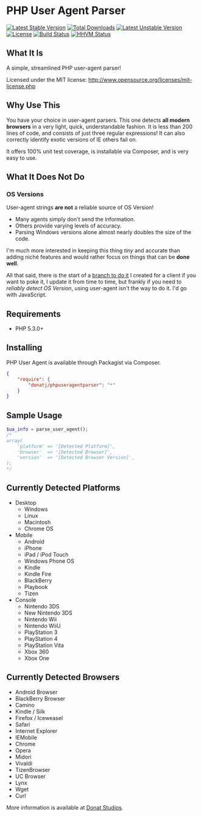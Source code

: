 # PHP User Agent Parser

[![Latest Stable Version](https://poser.pugx.org/donatj/phpuseragentparser/v/stable.png)](https://packagist.org/packages/donatj/phpuseragentparser) [![Total Downloads](https://poser.pugx.org/donatj/phpuseragentparser/downloads.png)](https://packagist.org/packages/donatj/phpuseragentparser) [![Latest Unstable Version](https://poser.pugx.org/donatj/phpuseragentparser/v/unstable.png)](https://packagist.org/packages/donatj/phpuseragentparser) [![License](https://poser.pugx.org/donatj/phpuseragentparser/license.png)](https://packagist.org/packages/donatj/phpuseragentparser)
[![Build Status](https://travis-ci.org/donatj/PhpUserAgent.png?branch=master)](https://travis-ci.org/donatj/PhpUserAgent)
[![HHVM Status](http://hhvm.h4cc.de/badge/donatj/phpuseragentparser.png?style=flat)](http://hhvm.h4cc.de/package/donatj/phpuseragentparser) 

## What It Is

A simple, streamlined PHP user-agent parser!

Licensed under the MIT license: http://www.opensource.org/licenses/mit-license.php


## Why Use This

You have your choice in user-agent parsers. This one detects **all modern browsers** in a very light, quick, understandable fashion. 
It is less than 200 lines of code, and consists of just three regular expressions!
It can also correctly identify exotic versions of IE others fail on.

It offers 100% unit test coverage, is installable via Composer, and is very easy to use.

## What It Does Not Do

### OS Versions

User-agent strings **are not** a reliable source of OS Version!

- Many agents simply don't send the information. 
- Others provide varying levels of accuracy.
- Parsing Windows versions alone almost nearly doubles the size of the code.

I'm much more interested in keeping this thing *tiny* and accurate than adding niché features and would rather focus on things that can be **done well**.

All that said, there is the start of a [branch to do it](https://github.com/donatj/PhpUserAgent/tree/os_version_detection) I created for a client if you want to poke it, I update it from time to time, but frankly if you need to *reliably detect OS Version*, using user-agent isn't the way to do it. I'd go with JavaScript.

## Requirements

  - PHP 5.3.0+

## Installing

PHP User Agent is available through Packagist via Composer.

```json
{
	"require": {
		"donatj/phpuseragentparser": "*"
	}
}
```

## Sample Usage

```php
$ua_info = parse_user_agent();
/*
array(
	'platform' => '[Detected Platform]',
	'browser'  => '[Detected Browser]',
	'version'  => '[Detected Browser Version]',
);
*/
```

## Currently Detected Platforms

- Desktop
	- Windows
	- Linux
	- Macintosh
	- Chrome OS
- Mobile
	- Android
	- iPhone
	- iPad / iPod Touch
	- Windows Phone OS
	- Kindle
	- Kindle Fire
	- BlackBerry
	- Playbook
	- Tizen
- Console
	- Nintendo 3DS
	- New Nintendo 3DS
	- Nintendo Wii
	- Nintendo WiiU
	- PlayStation 3
	- PlayStation 4
	- PlayStation Vita
	- Xbox 360
	- Xbox One

## Currently Detected Browsers

- Android Browser
- BlackBerry Browser
- Camino
- Kindle / Silk
- Firefox / Iceweasel
- Safari
- Internet Explorer
- IEMobile
- Chrome
- Opera
- Midori
- Vivaldi
- TizenBrowser
- UC Browser
- Lynx
- Wget
- Curl



More information is available at [Donat Studios](http://donatstudios.com/PHP-Parser-HTTP_USER_AGENT).
